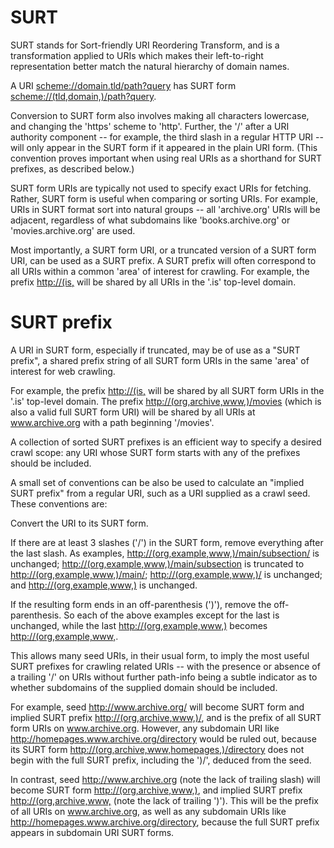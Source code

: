 # SURT
SURT stands for Sort-friendly URI Reordering Transform, and is a transformation applied to URIs which makes their left-to-right representation better match the natural hierarchy of domain names.

A URI <scheme://domain.tld/path?query> has SURT form <scheme://(tld,domain,)/path?query>.

Conversion to SURT form also involves making all characters lowercase, and changing the 'https' scheme to 'http'. Further, the '/' after a URI authority component -- for example, the third slash in a regular HTTP URI -- will only appear in the SURT form if it appeared in the plain URI form. (This convention proves important when using real URIs as a shorthand for SURT prefixes, as described below.)

SURT form URIs are typically not used to specify exact URIs for fetching. Rather, SURT form is useful when comparing or sorting URIs. For example, URIs in SURT format sort into natural groups -- all 'archive.org' URIs will be adjacent, regardless of what subdomains like 'books.archive.org' or 'movies.archive.org' are used.

Most importantly, a SURT form URI, or a truncated version of a SURT form URI, can be used as a SURT prefix. A SURT prefix will often correspond to all URIs within a common 'area' of interest for crawling. For example, the prefix <http://(is,> will be shared by all URIs in the '.is' top-level domain.

# SURT prefix
A URI in SURT form, especially if truncated, may be of use as a "SURT prefix", a shared prefix string of all SURT form URIs in the same 'area' of interest for web crawling.

For example, the prefix <http://(is,> will be shared by all SURT form URIs in the '.is' top-level domain. The prefix <http://(org,archive,www,)/movies> (which is also a valid full SURT form URI) will be shared by all URIs at www.archive.org with a path beginning '/movies'.

A collection of sorted SURT prefixes is an efficient way to specify a desired crawl scope: any URI whose SURT form starts with any of the prefixes should be included.

A small set of conventions can be also be used to calculate an "implied SURT prefix" from a regular URI, such as a URI supplied as a crawl seed. These conventions are:

Convert the URI to its SURT form.

If there are at least 3 slashes ('/') in the SURT form, remove everything after the last slash. As examples, <http://(org,example,www,)/main/subsection/> is unchanged; <http://(org,example,www,)/main/subsection> is truncated to <http://(org,example,www,)/main/>; <http://(org,example,www,)/> is unchanged; and <http://(org,example,www,)> is unchanged.

If the resulting form ends in an off-parenthesis (')'), remove the off-parenthesis. So each of the above examples except for the last is unchanged, while the last <http://(org,example,www,)> becomes <http://(org,example,www,>.

This allows many seed URIs, in their usual form, to imply the most useful SURT prefixes for crawling related URIs -- with the presence or absence of a trailing '/' on URIs without further path-info being a subtle indicator as to whether subdomains of the supplied domain should be included.

For example, seed <http://www.archive.org/> will become SURT form and implied SURT prefix <http://(org,archive,www,)/>, and is the prefix of all SURT form URIs on www.archive.org. However, any subdomain URI like <http://homepages.www.archive.org/directory> would be ruled out, because its SURT form <http://(org,archive,www,homepages,)/directory> does not begin with the full SURT prefix, including the ')/', deduced from the seed.

In contrast, seed <http://www.archive.org> (note the lack of trailing slash) will become SURT form <http://(org,archive,www,)>, and implied SURT prefix <http://(org,archive,www,> (note the lack of trailing ')'). This will be the prefix of all URIs on www.archive.org, as well as any subdomain URIs like <http://homepages.www.archive.org/directory>, because the full SURT prefix appears in subdomain URI SURT forms.
